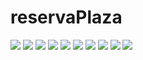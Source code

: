 # reservaPlaza
![](https://github.com/juanfer112/reservaPlaza/blob/master/1.PNG)
![](https://github.com/juanfer112/reservaPlaza/blob/master/2.PNG)
![](https://github.com/juanfer112/reservaPlaza/blob/master/3.PNG)
![](https://github.com/juanfer112/reservaPlaza/blob/master/4.PNG)
![](https://github.com/juanfer112/reservaPlaza/blob/master/5.PNG)
![](https://github.com/juanfer112/reservaPlaza/blob/master/6.PNG)
![](https://github.com/juanfer112/reservaPlaza/blob/master/7.PNG)
![](https://github.com/juanfer112/reservaPlaza/blob/master/8.PNG)
![](https://github.com/juanfer112/reservaPlaza/blob/master/9.PNG)
![](https://github.com/juanfer112/reservaPlaza/blob/master/10.PNG)

